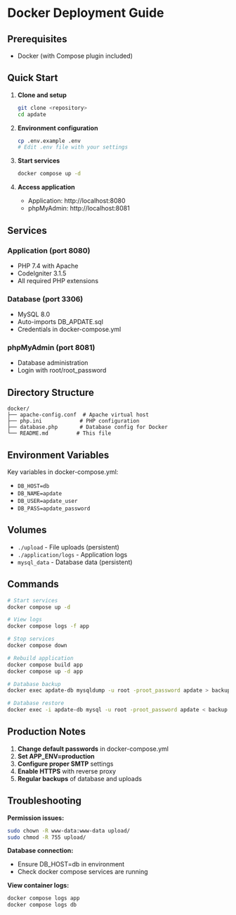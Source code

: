 # Docker Deployment Guide

## Prerequisites
- Docker (with Compose plugin included)

## Quick Start

1. **Clone and setup**
   ```bash
   git clone <repository>
   cd apdate
   ```

2. **Environment configuration**
   ```bash
   cp .env.example .env
   # Edit .env file with your settings
   ```

3. **Start services**
   ```bash
   docker compose up -d
   ```

4. **Access application**
   - Application: http://localhost:8080
   - phpMyAdmin: http://localhost:8081

## Services

### Application (port 8080)
- PHP 7.4 with Apache
- CodeIgniter 3.1.5
- All required PHP extensions

### Database (port 3306)
- MySQL 8.0
- Auto-imports DB_APDATE.sql
- Credentials in docker-compose.yml

### phpMyAdmin (port 8081)
- Database administration
- Login with root/root_password

## Directory Structure
```
docker/
├── apache-config.conf  # Apache virtual host
├── php.ini            # PHP configuration
├── database.php       # Database config for Docker
└── README.md         # This file
```

## Environment Variables

Key variables in docker-compose.yml:
- `DB_HOST=db`
- `DB_NAME=apdate`
- `DB_USER=apdate_user`
- `DB_PASS=apdate_password`

## Volumes

- `./upload` - File uploads (persistent)
- `./application/logs` - Application logs
- `mysql_data` - Database data (persistent)

## Commands

```bash
# Start services
docker compose up -d

# View logs
docker compose logs -f app

# Stop services
docker compose down

# Rebuild application
docker compose build app
docker compose up -d app

# Database backup
docker exec apdate-db mysqldump -u root -proot_password apdate > backup.sql

# Database restore
docker exec -i apdate-db mysql -u root -proot_password apdate < backup.sql
```

## Production Notes

1. **Change default passwords** in docker-compose.yml
2. **Set APP_ENV=production**
3. **Configure proper SMTP** settings
4. **Enable HTTPS** with reverse proxy
5. **Regular backups** of database and uploads

## Troubleshooting

**Permission issues:**
```bash
sudo chown -R www-data:www-data upload/
sudo chmod -R 755 upload/
```

**Database connection:**
- Ensure DB_HOST=db in environment
- Check docker compose services are running

**View container logs:**
```bash
docker compose logs app
docker compose logs db
```